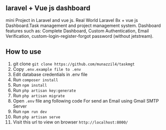 ## laravel + Vue js dashboard
mini Project in Laravel and vue js. Real World Laravel 8x + vue js Dashboard.Task management and project management system. Dashboard features such as: Complete Dashboard, Custom Authentication, Email Verification, custom-login-register-forgot password (without jetstream).

## How to use
1. git clone `git clone https://github.com/munazzil4/taskmgt`
2. Copy `.env.example file to .env`
3. Edit database credentials in .env file
4. Run `composer install`
5. Run `npm install`
6. Run `php artisan key:generate`
7. Run `php artisan migrate`
8. Open `.env` file ang following code For send an Email using Gmail SMTP Server
9. Run `npm run dev`
10. Run `php artisan serve` 
11. Visit this url to view on browser `http://localhost:8000/`